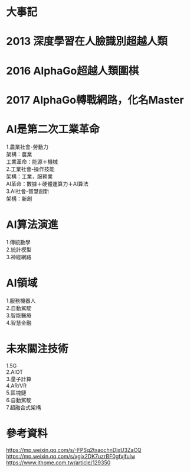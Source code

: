 # 大事記  
# 2013 深度學習在人臉識別超越人類  
# 2016 AlphaGo超越人類圍棋   
# 2017 AlphaGo轉戰網路，化名Master  

# AI是第二次工業革命  
1.農業社會-勞動力  
架構：農業  
工業革命：能源＋機械  
2.工業社會-操作技能  
架構：工業，服務業  
AI革命：數據＋硬體運算力＋AI算法  
3.AI社會-智慧創新  
架構：新創  

# AI算法演進  
1.傳統數學  
2.統計模型  
3.神經網路  

# AI領域 
1.服務機器人  
2.自動駕駛   
3.智能醫療  
4.智慧金融  

# 未來關注技術  
1.5G  
2.AIOT  
3.量子計算    
4.AR/VR  
5.區塊鏈  
6.自動駕駛  
7.超融合式架構  

# 參考資料  
https://mp.weixin.qq.com/s/-FPSq2txaochnDjxU3ZaCQ  
https://mp.weixin.qq.com/s/xgix2DK7uzrBF0gfxjfulw  
https://www.ithome.com.tw/article/129350  
